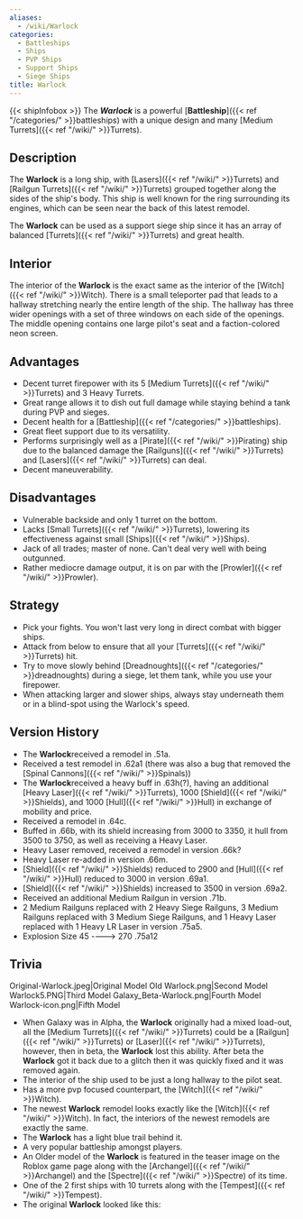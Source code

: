 ```yaml
---
aliases:
  - /wiki/Warlock
categories:
  - Battleships
  - Ships
  - PVP Ships
  - Support Ships
  - Siege Ships
title: Warlock
---
```


{{< shipInfobox >}} The **_Warlock_** is a powerful [**Battleship**]({{< ref "/categories/" >}}battleships) with a unique design and many [Medium Turrets]({{< ref "/wiki/" >}}Turrets).

## Description

The **Warlock** is a long ship, with [Lasers]({{< ref "/wiki/" >}}Turrets) and [Railgun Turrets]({{< ref "/wiki/" >}}Turrets) grouped together along the sides of the ship's body. This ship is well known for the ring surrounding its engines, which can be seen near the back of this latest remodel.

The **Warlock** can be used as a support siege ship since it has an array of balanced [Turrets]({{< ref "/wiki/" >}}Turrets) and great health.

## Interior

The interior of the **Warlock** is the exact same as the interior of the [Witch]({{< ref "/wiki/" >}}Witch). There is a small teleporter pad that leads to a hallway stretching nearly the entire length of the ship. The hallway has three wider openings with a set of three windows on each side of the openings. The middle opening contains one large pilot's seat and a faction-colored neon screen.

## Advantages

- Decent turret firepower with its 5 [Medium Turrets]({{< ref "/wiki/" >}}Turrets) and 3 Heavy Turrets.
- Great range allows it to dish out full damage while staying behind a tank during PVP and sieges.
- Decent health for a [Battleship]({{< ref "/categories/" >}}battleships).
- Great fleet support due to its versatility.
- Performs surprisingly well as a [Pirate]({{< ref "/wiki/" >}}Pirating) ship due to the balanced damage the [Railguns]({{< ref "/wiki/" >}}Turrets) and [Lasers]({{< ref "/wiki/" >}}Turrets) can deal.
- Decent maneuverability.

## Disadvantages

- Vulnerable backside and only 1 turret on the bottom.
- Lacks [Small Turrets]({{< ref "/wiki/" >}}Turrets), lowering its effectiveness against small [Ships]({{< ref "/wiki/" >}}Ships).
- Jack of all trades; master of none. Can't deal very well with being outgunned.
- Rather mediocre damage output, it is on par with the [Prowler]({{< ref "/wiki/" >}}Prowler).

## Strategy

- Pick your fights. You won't last very long in direct combat with bigger ships.
- Attack from below to ensure that all your [Turrets]({{< ref "/wiki/" >}}Turrets) hit.
- Try to move slowly behind [Dreadnoughts]({{< ref "/categories/" >}}dreadnoughts) during a siege, let them tank, while you use your firepower.
- When attacking larger and slower ships, always stay underneath them or in a blind-spot using the Warlock's speed.

## Version History

- The **Warlock**received a remodel in .51a.
- Received a test remodel in .62a1 (there was also a bug that removed the [Spinal Cannons]({{< ref "/wiki/" >}}Spinals))
- The **Warlock**received a heavy buff in .63h(?), having an additional [Heavy Laser]({{< ref "/wiki/" >}}Turrets), 1000 [Shield]({{< ref "/wiki/" >}}Shields), and 1000 [Hull]({{< ref "/wiki/" >}}Hull) in exchange of mobility and price.
- Received a remodel in .64c.
- Buffed in .66b, with its shield increasing from 3000 to 3350, it hull from 3500 to 3750, as well as receiving a Heavy Laser.
- Heavy Laser removed, received a remodel in version .66k?
- Heavy Laser re-added in version .66m.
- [Shield]({{< ref "/wiki/" >}}Shields) reduced to 2900 and [Hull]({{< ref "/wiki/" >}}Hull) reduced to 3000 in version .69a1.
- [Shield]({{< ref "/wiki/" >}}Shields) increased to 3500 in version .69a2.
- Received an additional Medium Railgun in version .71b.
- 2 Medium Railguns replaced with 2 Heavy Siege Railguns, 3 Medium Railguns replaced with 3 Medium Siege Railguns, and 1 Heavy Laser replaced with 1 Heavy LR Laser in version .75a5.
- Explosion Size 45 ----> 270 .75a12

## Trivia

Original-Warlock.jpeg|Original Model Old Warlock.png|Second Model Warlock5.PNG|Third Model Galaxy_Beta-Warlock.png|Fourth Model Warlock-icon.png|Fifth Model

- When Galaxy was in Alpha, the **Warlock** originally had a mixed load-out, all the [Medium Turrets]({{< ref "/wiki/" >}}Turrets) could be a [Railgun]({{< ref "/wiki/" >}}Turrets) or [Laser]({{< ref "/wiki/" >}}Turrets), however, then in beta, the **Warlock** lost this ability. After beta the **Warlock** got it back due to a glitch then it was quickly fixed and it was removed again.
- The interior of the ship used to be just a long hallway to the pilot seat.
- Has a more pvp focused counterpart, the [Witch]({{< ref "/wiki/" >}}Witch).
- The newest **Warlock** remodel looks exactly like the [Witch]({{< ref "/wiki/" >}}Witch). In fact, the interiors of the newest remodels are exactly the same.
- The **Warlock** has a light blue trail behind it.
- A very popular battleship amongst players.
- An Older model of the **Warlock** is featured in the teaser image on the Roblox game page along with the [Archangel]({{< ref "/wiki/" >}}Archangel) and the [Spectre]({{< ref "/wiki/" >}}Spectre) of its time.
- One of the 2 first ships with 10 turrets along with the [Tempest]({{< ref "/wiki/" >}}Tempest).
- The original **Warlock** looked like this:
